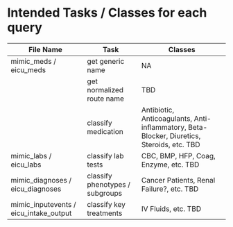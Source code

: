 # Intended Tasks / Classes for each query


| File Name                             | Task                              | Classes    |
|---------------------------------------|-----------------------------------|------------|
| mimic_meds / eicu_meds                | get generic name                  | NA           |
|                 | get normalized route name         | TBD           |
|                 | classify medication               | Antibiotic, Anticoagulants, Anti-inflammatory, Beta-Blocker, Diuretics, Steroids, etc. TBD |
| mimic_labs / eicu_labs                | classify lab tests                | CBC, BMP, HFP, Coag, Enzyme, etc. TBD |
| mimic_diagnoses / eicu_diagnoses      | classify phenotypes / subgroups   | Cancer Patients, Renal Failure?, etc. TBD          |
| mimic_inputevents / eicu_intake_output| classify key treatments           | IV Fluids, etc. TBD           |
